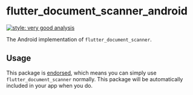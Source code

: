 # flutter_document_scanner_android

[![style: very good analysis][very_good_analysis_badge]][very_good_analysis_link]

The Android implementation of `flutter_document_scanner`.

## Usage

This package is [endorsed][endorsed_link], which means you can simply use `flutter_document_scanner`
normally. This package will be automatically included in your app when you do.

[endorsed_link]: https://flutter.dev/docs/development/packages-and-plugins/developing-packages#endorsed-federated-plugin
[very_good_analysis_badge]: https://img.shields.io/badge/style-very_good_analysis-B22C89.svg
[very_good_analysis_link]: https://pub.dev/packages/very_good_analysis
